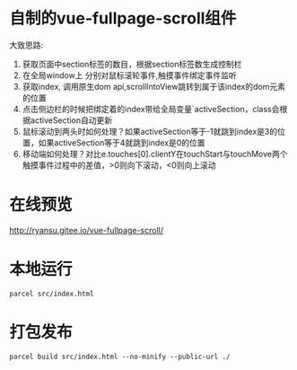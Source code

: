 # 自制的vue-fullpage-scroll组件
大致思路:
1. 获取页面中section标签的数目，根据section标签数生成控制栏
2. 在全局window上 分别对鼠标滚轮事件,触摸事件绑定事件监听
3. 获取index, 调用原生dom api,scrollIntoView跳转到属于该index的dom元素的位置
7. 点击侧边栏的时候把绑定着的index带给全局变量`activeSection，class会根据activeSection自动更新
8. 鼠标滚动到两头时如何处理？如果activeSection等于-1就跳到index是3的位置，如果activeSection等于4就跳到index是0的位置
9. 移动端如何处理？对比e.touches[0].clientY在touchStart与touchMove两个触摸事件过程中的差值，>0则向下滚动，<0则向上滚动
# 在线预览
http://ryansu.gitee.io/vue-fullpage-scroll/
# 本地运行
`parcel src/index.html`
# 打包发布
`parcel build src/index.html --no-minify --public-url ./`
